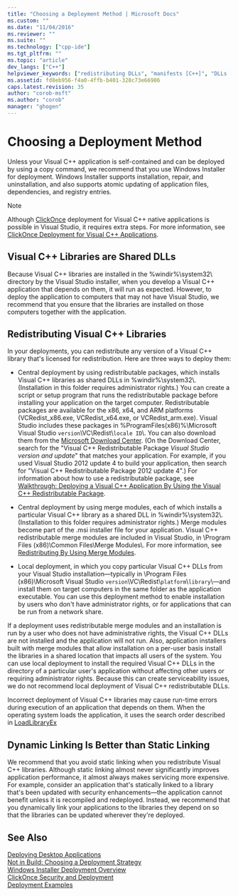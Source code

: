 ```yaml
---
title: "Choosing a Deployment Method | Microsoft Docs"
ms.custom: ""
ms.date: "11/04/2016"
ms.reviewer: ""
ms.suite: ""
ms.technology: ["cpp-ide"]
ms.tgt_pltfrm: ""
ms.topic: "article"
dev_langs: ["C++"]
helpviewer_keywords: ["redistributing DLLs", "manifests [C++]", "DLLs [C++], redistributing", "side-by-side assemblies [C++]", "dynamic linking [C++]", "application deployment [C++], methods", "deploying applications [C++], methods", "static linking [C++]", "libraries [C++], application deployment issues"]
ms.assetid: fd8eb956-f4a0-4ffb-b401-328c73e66986
caps.latest.revision: 35
author: "corob-msft"
ms.author: "corob"
manager: "ghogen"
---
```

# Choosing a Deployment Method
Unless your Visual C++ application is self-contained and can be deployed by using a copy command, we recommend that you use Windows Installer for deployment. Windows Installer supports installation, repair, and uninstallation, and also supports atomic updating of application files, dependencies, and registry entries.  
  
> [!NOTE]
>  Although [ClickOnce](/visualstudio/deployment/clickonce-security-and-deployment) deployment for Visual C++ native applications is possible in Visual Studio, it requires extra steps. For more information, see [ClickOnce Deployment for Visual C++ Applications](../ide/clickonce-deployment-for-visual-cpp-applications.md).  
  
## Visual C++ Libraries are Shared DLLs  
 Because Visual C++ libraries are installed in the %windir%\system32\ directory by the Visual Studio installer, when you develop a Visual C++ application that depends on them, it will run as expected. However, to deploy the application to computers that may not have Visual Studio, we recommend that you ensure that the libraries are installed on those computers together with the application.  
  
## Redistributing Visual C++ Libraries  
 In your deployments, you can redistribute any version of a Visual C++ library that's licensed for redistribution. Here are three ways to deploy them:  
  
-   Central deployment by using redistributable packages, which installs Visual C++ libraries as shared DLLs in %windir%\system32\\. (Installation in this folder requires administrator rights.) You can create a script or setup program that runs the redistributable package before installing your application on the target computer. Redistributable packages are available for the x86, x64, and ARM platforms (VCRedist_x86.exe, VCRedist_x64.exe, or VCRedist_arm.exe). Visual Studio includes these packages in %ProgramFiles(x86)%\Microsoft Visual Studio `version`\VC\Redist\\`locale ID`\\. You can also download them from the [Microsoft Download Center](http://go.microsoft.com/fwlink/?LinkId=132793). (On the Download Center, search for the "Visual C++ Redistributable Package *Visual Studio version and update*" that matches your application. For example, if you used Visual Studio 2012 update 4 to build your application, then search for "Visual C++ Redistributable Package 2012 update 4".) For information about how to use a redistributable package, see [Walkthrough: Deploying a Visual C++ Application By Using the Visual C++ Redistributable Package](../ide/deploying-visual-cpp-application-by-using-the-vcpp-redistributable-package.md).  
  
-   Central deployment by using merge modules, each of which installs a particular Visual C++ library as a shared DLL in %windir%\system32\\. (Installation to this folder requires administrator rights.) Merge modules become part of the .msi installer file for your application. Visual C++ redistributable merge modules are included in Visual Studio, in \Program Files (x86)\Common Files\Merge Modules\\. For more information, see [Redistributing By Using Merge Modules](../ide/redistributing-components-by-using-merge-modules.md).  
  
-   Local deployment, in which you copy particular Visual C++ DLLs from your Visual Studio installation—typically in \Program Files (x86)\Microsoft Visual Studio `version`\VC\Redist\\`platform`\\`library`\—and install them on target computers in the same folder as the application executable. You can use this deployment method to enable installation by users who don't have administrator rights, or for applications that can be run from a network share.  
  
 If a deployment uses redistributable merge modules and an installation is run by a user who does not have administrative rights, the Visual C++ DLLs are not installed and the application will not run. Also, application installers built with merge modules that allow installation on a per-user basis install the libraries in a shared location that impacts all users of the system. You can use local deployment to install the required Visual C++ DLLs in the directory of a particular user's application without affecting other users or requiring administrator rights. Because this can create serviceability issues, we do not recommend local deployment of Visual C++ redistributable DLLs.  
  
 Incorrect deployment of Visual C++ libraries may cause run-time errors during execution of an application that depends on them. When the operating system loads the application, it uses the search order described in [LoadLibraryEx](http://go.microsoft.com/fwlink/?LinkId=132792)  
  
## Dynamic Linking Is Better than Static Linking  
 We recommend that you avoid static linking when you redistribute Visual C++ libraries. Although static linking almost never significantly improves application performance, it almost always makes servicing more expensive. For example, consider an application that's statically linked to a library that's been updated with security enhancements—the application cannot benefit unless it is recompiled and redeployed. Instead, we recommend that you dynamically link your applications to the libraries they depend on so that the libraries can be updated wherever they're deployed.  
  
## See Also  
 [Deploying Desktop Applications](../ide/deploying-native-desktop-applications-visual-cpp.md)   
 [Not in Build: Choosing a Deployment Strategy](http://msdn.microsoft.com/en-us/ecd632d8-063c-4028-b785-81bba045107b)   
 [Windows Installer Deployment Overview](http://msdn.microsoft.com/en-us/3ce4610a-b54f-404e-b650-42f4a55dfc3b)   
 [ClickOnce Security and Deployment](/visualstudio/deployment/clickonce-security-and-deployment)   
 [Deployment Examples](../ide/deployment-examples.md)
